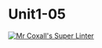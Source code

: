 # Unit1-05
[![Mr Coxall's Super Linter](https://github.com/ICS3C-Programming-BenjaminK/Unit1-05/workflows/Mr%20Coxall's%20Super%20Linter/badge.svg)](https://github.com/ICS3C-Programming-BenjaminK/Unit1-05/actions/)

